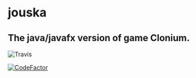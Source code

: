 # jouska
## The java/javafx version of game Clonium.
![Travis](https://travis-ci.com/tix320/jouska.svg?branch=master "Build pass")

[![CodeFactor](https://www.codefactor.io/repository/github/tix320/jouska/badge)](https://www.codefactor.io/repository/github/tix320/jouska)
